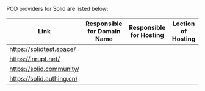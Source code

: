 POD providers for Solid are listed below: 

Link|Responsible for Domain Name|Responsible for Hosting|Loction of Hosting|
|---|---------------------------|-----------------------|------------------|
|https://solidtest.space/||| 
|https://inrupt.net/||| 
|https://solid.community/|||
|https://solid.authing.cn/|||

